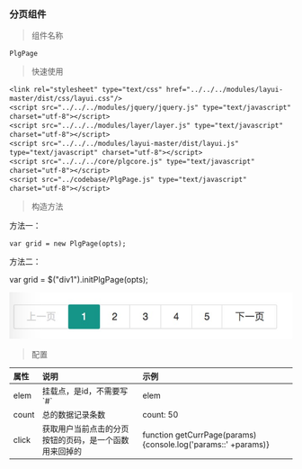 ### 分页组件

> 组件名称

```
PlgPage
```

> 快速使用

```
<link rel="stylesheet" type="text/css" href="../../../modules/layui-master/dist/css/layui.css"/>
<script src="../../../modules/jquery/jquery.js" type="text/javascript" charset="utf-8"></script>
<script src="../../../modules/layer/layer.js" type="text/javascript" charset="utf-8"></script>
<script src="../../../modules/layui-master/dist/layui.js" type="text/javascript" charset="utf-8"></script>
<script src="../../../core/plgcore.js" type="text/javascript" charset="utf-8"></script>
<script src="../codebase/PlgPage.js" type="text/javascript" charset="utf-8"></script>
```

> 构造方法

方法一：

```
var grid = new PlgPage(opts);
```

方法二：

var grid = $\("div1"\).initPlgPage\(opts\);

 

![](/assets/fenye.png)



> 配置

| 属性 | 说明 | 示例 |
| :--- | :--- | :--- |
| elem | 挂载点，是id，不需要写\`\#\` | elem |
| count | 总的数据记录条数 | count: 50 |
| click | 获取用户当前点击的分页按钮的页码，是一个函数用来回掉的 | function getCurrPage\(params\){console.log\('params::' +params\)} |



